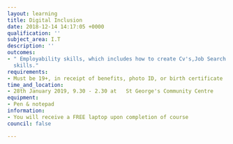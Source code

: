 ```yaml
---
layout: learning
title: Digital Inclusion
date: 2018-12-14 14:17:05 +0000
qualification: ''
subject_area: I.T
description: ''
outcomes:
- " Employability skills, which includes how to create Cv's,Job Search and interview
  skills."
requirements:
- Must be 19+, in receipt of benefits, photo ID, or birth certificate
time_and_location:
- 28th January 2019, 9.30 - 2.30 at   St George's Community Centre
equipment:
- Pen & notepad
information:
- You will receive a FREE laptop upon completion of course
council: false

---
```

